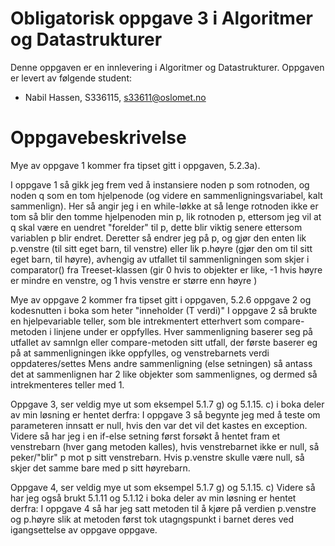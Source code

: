 # Obligatorisk oppgave 3 i Algoritmer og Datastrukturer

Denne oppgaven er en innlevering i Algoritmer og Datastrukturer. 
Oppgaven er levert av følgende student:
* Nabil Hassen, S336115, s33611@oslomet.no


# Oppgavebeskrivelse

Mye av oppgave 1 kommer fra tipset gitt i oppgaven, 5.2.3a).

I oppgave 1 så gikk jeg frem ved å instansiere noden p som rotnoden, og noden q som en tom hjelpenode (og videre en sammenligningsvariabel, kalt sammenlign).
Her så angir jeg i en while-løkke at så lenge rotnoden ikke er tom så blir den tomme hjelpenoden min p, lik rotnoden p, ettersom jeg vil at q skal være en uendret "forelder" til p, 
dette blir viktig senere ettersom variablen p blir endret. 
Deretter så endrer jeg på p, og gjør den enten lik p.venstre (til sitt eget barn, til venstre) eller lik p.høyre (gjør den om til sitt eget barn, til høyre), avhengig av utfallet 
til sammenligningen som skjer i comparator() fra Treeset-klassen (gir 0 hvis to objekter er like, -1 hvis høyre er mindre en venstre, og 1 hvis venstre er større enn høyre )


Mye av oppgave 2 kommer fra tipset gitt i oppgaven, 5.2.6 oppgave 2 og kodesnutten i boka som heter "inneholder (T verdi)"
I oppgave 2 så brukte en hjelpevariable teller, som ble intrekmentert etterhvert som compare-metoden i linjene under er oppfylles. 
Hver sammenligning baserer seg på utfallet av samnlgn eller compare-metoden sitt utfall, der første baserer eg på at sammenligningen ikke oppfylles, og venstrebarnets verdi oppdateres/settes
Mens andre sammenligning (else setningen) så antass det at sammenlignen har 2 like objekter som sammenlignes, og dermed så intrekmenteres teller med 1. 

 
Oppgave 3, ser veldig mye ut som eksempel 5.1.7 g) og 5.1.15. c) i boka deler av min løsning er hentet derfra:
I oppgave 3 så begynte jeg med å teste om parameteren innsatt er null, hvis den var det vil det kastes en exception. 
Videre så har jeg i en if-else setning først forsøkt å hentet fram et venstrebarn (hver gang metoden kalles), hvis venstrebarnet ikke er null, så peker/"blir" p mot p sitt venstrebarn.
Hvis p.venstre skulle være null, så skjer det samme bare med p sitt høyrebarn.



Oppgave 4, ser veldig mye ut som eksempel 5.1.7 g) og 5.1.15. c) 
Videre så har jeg også brukt 5.1.11 og 5.1.12 i boka deler av min løsning er hentet derfra:
I oppgave 4 så har jeg satt metoden til å kjøre på verdien p.venstre og p.høyre slik at metoden først tok utagngspunkt i barnet deres ved igangsettelse av oppgave oppgave.
